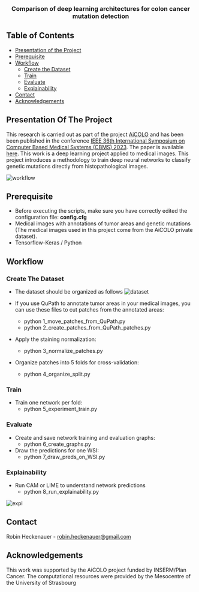 <!-- TITLE -->
<br />
<p align="center">
  <h3 align="center">Comparison of deep learning architectures for colon cancer mutation detection</h3>
</p>

<!-- TABLE OF CONTENTS -->
## Table of Contents

* [Presentation of the Project](#presentation-of-the-project)
* [Prerequisite](#prerequisite)
* [Workflow](#workflow)
  * [Create the Dataset](#create-the-dataset)
  * [Train](#train)
  * [Evaluate](#evaluate)
  * [Explainability](#explainability)
* [Contact](#contact)
* [Acknowledgements](#acknowledgements)


<!-- PRESENTATION OF THE PROJECT -->
## Presentation Of The Project

This research is carried out as part of the project [AiCOLO](https://wemmertc.github.io/aicolo/) and has been been published in the conference [IEEE 36th International Symposium on Computer Based Medical Systems (CBMS) 2023](https://2023.cbms-conference.org/). The paper is available [here](https://hal.science/hal-04168891/document). This work is a deep learning project applied to medical images. This project introduces a methodology to train deep neural networks to classify genetic mutations directly from histopathological images.

![workflow](https://github.com/RobinHCK/Comparison-of-deep-learning-architectures-for-colon-cancer-mutation-detection/blob/main/img/workflow.png)


<!-- GETTING STARTED -->
## Prerequisite

- Before executing the scripts, make sure you have correctly edited the configuration file: **config.cfg**
- Medical images with annotations of tumor areas and genetic mutations (The medical images used in this project come from the AiCOLO private dataset).
- Tensorflow-Keras / Python


<!-- WORKFLOW -->
## Workflow

### Create The Dataset

- The dataset should be organized as follows
![dataset](https://github.com/RobinHCK/Comparison-of-deep-learning-architectures-for-colon-cancer-mutation-detection/blob/main/img/dataset_orga.png)

- If you use QuPath to annotate tumor areas in your medical images, you can use these files to cut patches from the annotated areas:
  - python 1_move_patches_from_QuPath.py
  - python 2_create_patches_from_QuPath_patches.py
- Apply the staining normalization:
  - python 3_normalize_patches.py
- Organize patches into 5 folds for cross-validation:
  - python 4_organize_split.py

### Train

- Train one network per fold:
  - python 5_experiment_train.py

### Evaluate

- Create and save network training and evaluation graphs:
  - python 6_create_graphs.py
- Draw the predictions for one WSI:
  - python 7_draw_preds_on_WSI.py

### Explainability

- Run CAM or LIME to understand network predictions
  - python 8_run_explainability.py

![expl](https://github.com/RobinHCK/Comparison-of-deep-learning-architectures-for-colon-cancer-mutation-detection/blob/main/img/expl.png)


<!-- CONTACT -->
## Contact

Robin Heckenauer - robin.heckenauer@gmail.com

<!-- ACKNOWLEDGEMENTS -->
## Acknowledgements

This work was supported by the AiCOLO project funded by INSERM/Plan Cancer. 
The computational resources were provided by the Mesocentre of the University of Strasbourg

